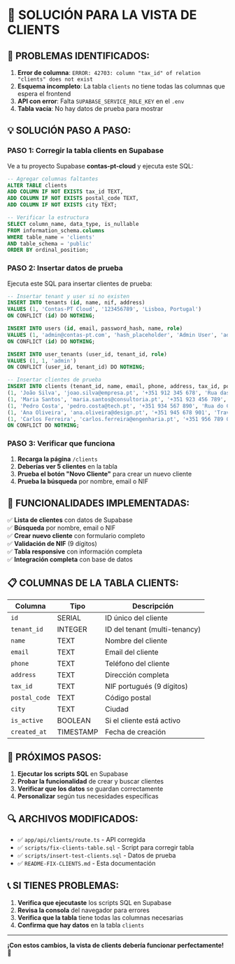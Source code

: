 # 🔧 SOLUCIÓN PARA LA VISTA DE CLIENTS

## 🚨 **PROBLEMAS IDENTIFICADOS:**

1. **Error de columna**: `ERROR: 42703: column "tax_id" of relation "clients" does not exist`
2. **Esquema incompleto**: La tabla `clients` no tiene todas las columnas que espera el frontend
3. **API con error**: Falta `SUPABASE_SERVICE_ROLE_KEY` en el `.env`
4. **Tabla vacía**: No hay datos de prueba para mostrar

## 💡 **SOLUCIÓN PASO A PASO:**

### **PASO 1: Corregir la tabla clients en Supabase**

Ve a tu proyecto Supabase **contas-pt-cloud** y ejecuta este SQL:

```sql
-- Agregar columnas faltantes
ALTER TABLE clients 
ADD COLUMN IF NOT EXISTS tax_id TEXT,
ADD COLUMN IF NOT EXISTS postal_code TEXT,
ADD COLUMN IF NOT EXISTS city TEXT;

-- Verificar la estructura
SELECT column_name, data_type, is_nullable
FROM information_schema.columns 
WHERE table_name = 'clients' 
AND table_schema = 'public'
ORDER BY ordinal_position;
```

### **PASO 2: Insertar datos de prueba**

Ejecuta este SQL para insertar clientes de prueba:

```sql
-- Insertar tenant y user si no existen
INSERT INTO tenants (id, name, nif, address) 
VALUES (1, 'Contas-PT Cloud', '123456789', 'Lisboa, Portugal')
ON CONFLICT (id) DO NOTHING;

INSERT INTO users (id, email, password_hash, name, role) 
VALUES (1, 'admin@contas-pt.com', 'hash_placeholder', 'Admin User', 'admin')
ON CONFLICT (id) DO NOTHING;

INSERT INTO user_tenants (user_id, tenant_id, role) 
VALUES (1, 1, 'admin')
ON CONFLICT (user_id, tenant_id) DO NOTHING;

-- Insertar clientes de prueba
INSERT INTO clients (tenant_id, name, email, phone, address, tax_id, postal_code, city, is_active) VALUES
(1, 'João Silva', 'joao.silva@empresa.pt', '+351 912 345 678', 'Rua das Flores, 123', '123456789', '1000-001', 'Lisboa', true),
(1, 'Maria Santos', 'maria.santos@consultoria.pt', '+351 923 456 789', 'Avenida da Liberdade, 456', '987654321', '4000-001', 'Porto', true),
(1, 'Pedro Costa', 'pedro.costa@tech.pt', '+351 934 567 890', 'Rua do Comércio, 789', '456789123', '3000-001', 'Coimbra', true),
(1, 'Ana Oliveira', 'ana.oliveira@design.pt', '+351 945 678 901', 'Travessa dos Artistas, 321', '789123456', '2000-001', 'Santarém', true),
(1, 'Carlos Ferreira', 'carlos.ferreira@engenharia.pt', '+351 956 789 012', 'Largo da Universidade, 654', '321654987', '5000-001', 'Braga', true)
ON CONFLICT DO NOTHING;
```

### **PASO 3: Verificar que funciona**

1. **Recarga la página** `/clients`
2. **Deberías ver 5 clientes** en la tabla
3. **Prueba el botón "Novo Cliente"** para crear un nuevo cliente
4. **Prueba la búsqueda** por nombre, email o NIF

## 🎯 **FUNCIONALIDADES IMPLEMENTADAS:**

✅ **Lista de clientes** con datos de Supabase  
✅ **Búsqueda** por nombre, email o NIF  
✅ **Crear nuevo cliente** con formulario completo  
✅ **Validación de NIF** (9 dígitos)  
✅ **Tabla responsive** con información completa  
✅ **Integración completa** con base de datos  

## 📋 **COLUMNAS DE LA TABLA CLIENTS:**

| Columna | Tipo | Descripción |
|---------|------|-------------|
| `id` | SERIAL | ID único del cliente |
| `tenant_id` | INTEGER | ID del tenant (multi-tenancy) |
| `name` | TEXT | Nombre del cliente |
| `email` | TEXT | Email del cliente |
| `phone` | TEXT | Teléfono del cliente |
| `address` | TEXT | Dirección completa |
| `tax_id` | TEXT | NIF portugués (9 dígitos) |
| `postal_code` | TEXT | Código postal |
| `city` | TEXT | Ciudad |
| `is_active` | BOOLEAN | Si el cliente está activo |
| `created_at` | TIMESTAMP | Fecha de creación |

## 🚀 **PRÓXIMOS PASOS:**

1. **Ejecutar los scripts SQL** en Supabase
2. **Probar la funcionalidad** de crear y buscar clientes
3. **Verificar que los datos** se guardan correctamente
4. **Personalizar** según tus necesidades específicas

## 🔍 **ARCHIVOS MODIFICADOS:**

- ✅ `app/api/clients/route.ts` - API corregida
- ✅ `scripts/fix-clients-table.sql` - Script para corregir tabla
- ✅ `scripts/insert-test-clients.sql` - Datos de prueba
- ✅ `README-FIX-CLIENTS.md` - Esta documentación

## 📞 **SI TIENES PROBLEMAS:**

1. **Verifica que ejecutaste** los scripts SQL en Supabase
2. **Revisa la consola** del navegador para errores
3. **Verifica que la tabla** tiene todas las columnas necesarias
4. **Confirma que hay datos** en la tabla `clients`

---

**¡Con estos cambios, la vista de clients debería funcionar perfectamente!** 🎉






